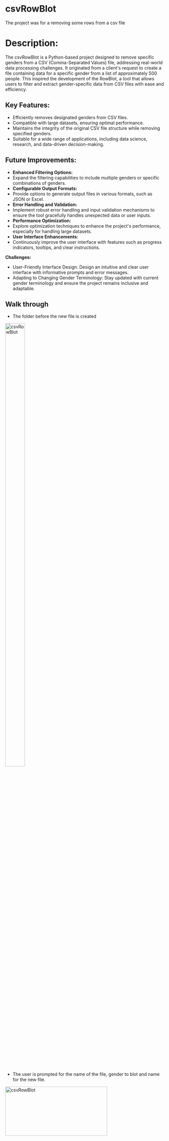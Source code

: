 # csvRowBlot
The project was for  a removing some rows from a csv file
<h1>Description:</h1>

The csvRowBlot is a Python-based project designed to remove specific genders from a CSV (Comma-Separated Values) file, addressing real-world data processing challenges. It originated from a client's request to create a file containing data for a specific gender from a list of approximately 500 people. This inspired the development of the RowBlot, a tool that allows users to filter and extract gender-specific data from CSV files with ease and efficiency.

<h2>Key Features:</h2>

- Efficiently removes designated genders from CSV files.
- Compatible with large datasets, ensuring optimal performance.
- Maintains the integrity of the original CSV file structure while removing specified genders.
- Suitable for a wide range of applications, including data science, research, and data-driven decision-making.

<h2>Future Improvements:</h2>

- <b>Enhanced Filtering Options:</b> 
 - Expand the filtering capabilities to include multiple genders or specific combinations of genders.
- <b>Configurable Output Formats: </b>
 - Provide options to generate output files in various formats, such as JSON or Excel.
- <b>Error Handling and Validation:</b> 
 - Implement robust error handling and input validation mechanisms to ensure the tool gracefully handles unexpected data or user inputs.
- <b>Performance Optimization:</b>
 - Explore optimization techniques to enhance the project's performance, especially for handling large datasets.
- <b>User Interface Enhancements:</b> 
 - Continuously improve the user interface with features such as progress indicators, tooltips, and clear instructions.

<b>Challenges:</b>
- User-Friendly Interface Design: Design an intuitive and clear user interface with informative prompts and error messages.
- Adapting to Changing Gender Terminology: Stay updated with current gender terminology and ensure the project remains inclusive and adaptable.

<h2>Walk through</h2>
<p align="center">
 
- The folder before the new file is created<br />
 <img src="https://imgur.com/ULPSGwR.png" height="60%" width="35%" alt="csvRowBlot"/>
<br />
<br />

- The user is prompted for the name of the file, gender to blot and name for the new file.<br/>
<img src="https://imgur.com/jlx9ytL.png" height="20%" width="80%" alt="csvRowBlot"/>
<br />
<br />
 
- The folder after the new file is created. <br />
<img src="https://imgur.com/xbDfXkH.png" height="60%" width="35%" alt="Disk Sanitization Steps"/>
<br />
<br />


<b>Due to work Ethics and to preserve the identity of those in the file, I cannot share the csv file. You may use the code to check and suggest improvements</b>
